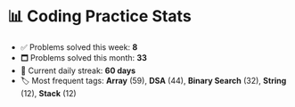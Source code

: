 # 📊 Coding Practice Stats

- ✅ Problems solved this week: **8**
- 🗖️ Problems solved this month: **33**
- 📌 Current daily streak: **60 days**
- 🏷️ Most frequent tags: **Array** (59), **DSA** (44), **Binary Search** (32), **String** (12), **Stack** (12)
